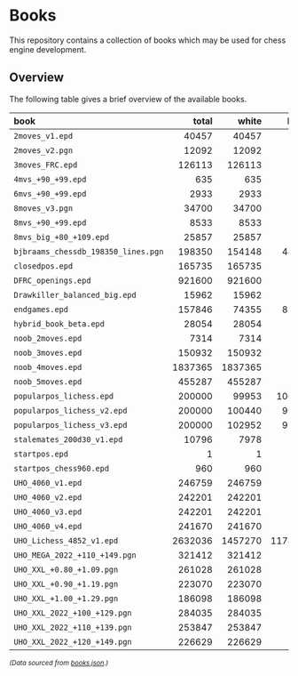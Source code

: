 # Books

This repository contains a collection of books which may be used
for chess engine development.

## Overview

The following table gives a brief overview of the available books.

<!-- The table is automatically generated with 'python update_readme.py'. -->
<!-- TABLE_START -->
| book | total | white | black | min_depth | max_depth |
| :--- | ---: | ---: | ---: | ---: | ---: |
| `2moves_v1.epd` | 40457 | 40457 | 0 | 4 | 4 |
| `2moves_v2.pgn` | 12092 | 12092 | 0 | 4 | 4 |
| `3moves_FRC.epd` | 126113 | 126113 | 0 | 6 | 6 |
| `4mvs_+90_+99.epd` | 635 | 635 | 0 | 8 | 8 |
| `6mvs_+90_+99.epd` | 2933 | 2933 | 0 | 12 | 12 |
| `8moves_v3.pgn` | 34700 | 34700 | 0 | 16 | 16 |
| `8mvs_+90_+99.epd` | 8533 | 8533 | 0 | 16 | 16 |
| `8mvs_big_+80_+109.epd` | 25857 | 25857 | 0 | 16 | 16 |
| `bjbraams_chessdb_198350_lines.pgn` | 198350 | 154148 | 44202 | 1 | 16 |
| `closedpos.epd` | 165735 | 165735 | 0 | 8 | 8 |
| `DFRC_openings.epd` | 921600 | 921600 | 0 | 0 | 0 |
| `Drawkiller_balanced_big.epd` | 15962 | 15962 | 0 | 28 | 28 |
| `endgames.epd` | 157846 | 74355 | 83491 | 23 | 652 |
| `hybrid_book_beta.epd` | 28054 | 28054 | 0 | None | None |
| `noob_2moves.epd` | 7314 | 7314 | 0 | 4 | 4 |
| `noob_3moves.epd` | 150932 | 150932 | 0 | 6 | 6 |
| `noob_4moves.epd` | 1837365 | 1837365 | 0 | 8 | 8 |
| `noob_5moves.epd` | 455287 | 455287 | 0 | 10 | 10 |
| `popularpos_lichess.epd` | 200000 | 99953 | 100047 | None | None |
| `popularpos_lichess_v2.epd` | 200000 | 100440 | 99560 | None | None |
| `popularpos_lichess_v3.epd` | 200000 | 102952 | 97048 | None | None |
| `stalemates_200d30_v1.epd` | 10796 | 7978 | 2818 | 12 | 479 |
| `startpos.epd` | 1 | 1 | 0 | 0 | 0 |
| `startpos_chess960.epd` | 960 | 960 | 0 | 0 | 0 |
| `UHO_4060_v1.epd` | 246759 | 246759 | 0 | 16 | 16 |
| `UHO_4060_v2.epd` | 242201 | 242201 | 0 | None | None |
| `UHO_4060_v3.epd` | 242201 | 242201 | 0 | 16 | 16 |
| `UHO_4060_v4.epd` | 241670 | 241670 | 0 | 16 | 16 |
| `UHO_Lichess_4852_v1.epd` | 2632036 | 1457270 | 1174766 | 2 | 16 |
| `UHO_MEGA_2022_+110_+149.pgn` | 321412 | 321412 | 0 | 16 | 16 |
| `UHO_XXL_+0.80_+1.09.pgn` | 261028 | 261028 | 0 | 16 | 16 |
| `UHO_XXL_+0.90_+1.19.pgn` | 223070 | 223070 | 0 | 16 | 16 |
| `UHO_XXL_+1.00_+1.29.pgn` | 186098 | 186098 | 0 | 16 | 16 |
| `UHO_XXL_2022_+100_+129.pgn` | 284035 | 284035 | 0 | 16 | 16 |
| `UHO_XXL_2022_+110_+139.pgn` | 253847 | 253847 | 0 | 16 | 16 |
| `UHO_XXL_2022_+120_+149.pgn` | 226629 | 226629 | 0 | 16 | 16 |

<sub>*(Data sourced from [books.json](books.json).)*</sub>
<!-- TABLE_END -->
